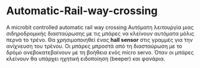 # Automatic-Rail-way-crossing
A microbit controlled automatic rail way crossing
Αυτόματη λειτουργία μιας σιδηροδρομικής διασταύρωσης με τις μπάρες να κλείνουν αυτόματα μόλις περνά το τρένο.
Θα χρησιμοποιηθεί ένας **hall sensor** στις γραμμές για την ανίχνευση του τρένου.
Οι μπάρες μπροστά από τη διασταύρωση με το δρόμο ανεβοκατεβαίνουν με τη βοήθεια ενός micro servo.
Όταν οι μπάρες κλείνουν θα υπάρχει ηχητική ειδοποίηση (beeper) και φανάρια.

